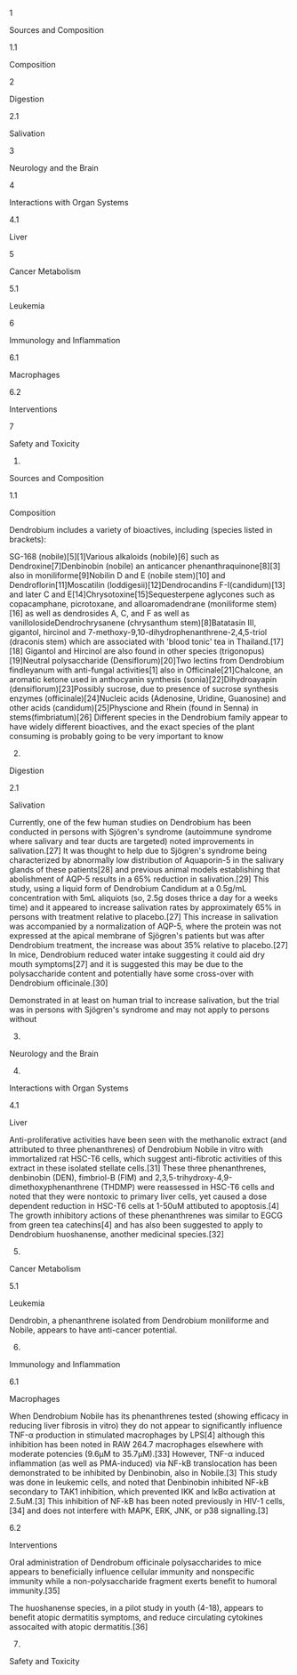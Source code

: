 1

Sources and Composition

1.1

Composition

2

Digestion

2.1

Salivation

3

Neurology and the Brain

4

Interactions with Organ Systems

4.1

Liver

5

Cancer Metabolism

5.1

Leukemia

6

Immunology and Inflammation

6.1

Macrophages

6.2

Interventions

7

Safety and Toxicity

1.

Sources and Composition

1.1

Composition

Dendrobium includes a variety of bioactives, including (species listed in brackets):

SG-168 (nobile)[5][1]Various alkaloids (nobile)[6] such as Dendroxine[7]Denbinobin (nobile) an anticancer phenanthraquinone[8][3] also in moniliforme[9]Nobilin D and E (nobile stem)[10] and Dendroflorin[11]Moscatilin (loddigesii)[12]Dendrocandins F-I(candidum)[13] and later C and E[14]Chrysotoxine[15]Sequesterpene aglycones such as copacamphane, picrotoxane, and alloaromadendrane (moniliforme stem)[16] as well as dendrosides A, C, and F as well as vanillolosideDendrochrysanene (chrysanthum stem)[8]Batatasin III, gigantol, hircinol and 7-methoxy-9,10-dihydrophenanthrene-2,4,5-triol (draconis stem) which are associated with 'blood tonic' tea in Thailand.[17][18] Gigantol and Hircinol are also found in other species (trigonopus)[19]Neutral polysaccharide (Densiflorum)[20]Two lectins from Dendrobium findleyanum with anti-fungal activities[1] also in Officinale[21]Chalcone, an aromatic ketone used in anthocyanin synthesis (sonia)[22]Dihydroayapin (densiflorum)[23]Possibly sucrose, due to presence of sucrose synthesis enzymes (officinale)[24]Nucleic acids (Adenosine, Uridine, Guanosine) and other acids (candidum)[25]Physcione and Rhein (found in Senna) in stems(fimbriatum)[26]
Different species in the Dendrobium family appear to have widely different bioactives, and the exact species of the plant consuming is probably going to be very important to know


2.

Digestion

2.1

Salivation

Currently, one of the few human studies on Dendrobium has been conducted in persons with Sjögren's syndrome (autoimmune syndrome where salivary and tear ducts are targeted) noted improvements in salivation.[27] It was thought to help due to Sjögren's syndrome being characterized by abnormally low distribution of Aquaporin-5 in the salivary glands of these patients[28] and previous animal models establishing that abolishment of AQP-5 results in a 65% reduction in salivation.[29] This study, using a liquid form of Dendrobium Candidum at a 0.5g/mL concentration with 5mL aliquiots (so, 2.5g doses thrice a day for a weeks time) and it appeared to increase salivation rates by approximately 65% in persons with treatment relative to placebo.[27] This increase in salivation was accompanied by a normalization of AQP-5, where the protein was not expressed at the apical membrane of Sjögren's patients but was after Dendrobium treatment, the increase was about 35% relative to placebo.[27] In mice, Dendrobium reduced water intake suggesting it could aid dry mouth symptoms[27] and it is suggested this may be due to the polysaccharide content and potentially have some cross-over with Dendrobium officinale.[30]


Demonstrated in at least on human trial to increase salivation, but the trial was in persons with Sjögren's syndrome and may not apply to persons without


3.

Neurology and the Brain

4.

Interactions with Organ Systems

4.1

Liver

Anti-proliferative activities have been seen with the methanolic extract (and attributed to three phenanthrenes) of Dendrobium Nobile in vitro with immortalized rat HSC-T6 cells, which suggest anti-fibrotic activities of this extract in these isolated stellate cells.[31] These three phenanthrenes, denbinobin (DEN), fimbriol-B (FIM) and 2,3,5-trihydroxy-4,9-dimethoxyphenanthrene (THDMP) were reassessed in HSC-T6 cells and noted that they were nontoxic to primary liver cells, yet caused a dose dependent reduction in HSC-T6 cells at 1-50uM attibuted to apoptosis.[4] The growth inhibitory actions of these phenanthrenes was similar to EGCG from green tea catechins[4] and has also been suggested to apply to Dendrobium huoshanense, another medicinal species.[32]

5.

Cancer Metabolism

5.1

Leukemia

Dendrobin, a phenanthrene isolated from Dendrobium moniliforme and Nobile, appears to have anti-cancer potential.

6.

Immunology and Inflammation

6.1

Macrophages

When Dendrobium Nobile has its phenanthrenes tested (showing efficacy in reducing liver fibrosis in vitro) they do not appear to significantly influence TNF-α production in stimulated macrophages by LPS[4] although this inhibition has been noted in RAW 264.7 macrophages elsewhere with moderate potencies (9.6μM to 35.7μM).[33] However, TNF-α induced inflammation (as well as PMA-induced) via NF-kB translocation has been demonstrated to be inhibited by Denbinobin, also in Nobile.[3] This study was done in leukemic cells, and noted that Denbinobin inhibited NF-kB secondary to TAK1 inhibition, which prevented IKK and IκBα activation at 2.5uM.[3] This inhibition of NF-kB has been noted previously in HIV-1 cells,[34] and does not interfere with MAPK, ERK, JNK, or p38 signalling.[3]

6.2

Interventions

Oral administration of Dendrobum officinale polysaccharides to mice appears to beneficially influence cellular immunity and nonspecific immunity while a non-polysaccharide fragment exerts benefit to humoral immunity.[35]

The huoshanense species, in a pilot study in youth (4-18), appears to benefit atopic dermatitis symptoms, and reduce circulating cytokines assocaited with atopic dermatitis.[36]

7.

Safety and Toxicity

